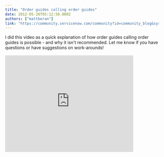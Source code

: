 ```yaml
---
title: "Order guides calling order guides"
date: 2012-05-26T05:12:58.000Z
authors: ["mattberan"]
link: "https://community.servicenow.com/community?id=community_blog&sys_id=1c2de2e5dbd0dbc01dcaf3231f961989"
---
```

<p>I did this video as a quick explanation of how order guides calling order guides is possible - and why it isn't recommended. Let me know if you have questions or have suggestions on work-arounds!<br /><br /><embed width="420" height="315" src="http://www.youtube.com/embed/6L4yk7F1sq8" frameborder="0" allowfullscreen=""></embed></p>